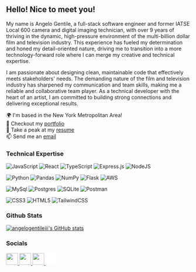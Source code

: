 ## Hello! Nice to meet you!
My name is Angelo Gentile, a full-stack software engineer and former IATSE Local 600 camera and digital imaging technician, with over 9 years of thriving in the dynamic, high-pressure environment of the multi-billion dollar film and television industry. This experience has fueled my determination and honed my detail-oriented nature, driving me to transition into a more technology-forward role where I can merge my creative and technical expertise.

I am passionate about designing clean, maintainable code that effectively meets stakeholders' needs. The demanding nature of the film and television industry has sharpened my communication and team skills, making me a reliable and collaborative team player. As a technical developer with the heart of an artist, I am committed to building strong connections and delivering exceptional results.

🌍 I'm based in the New York Metropolitan Area! <br/>
🎨 Checkout my [portfolio](https://angelogentileiii.github.io)<br/>
👀 Take a peak at my [resume](https://angelogentileiii.github.io/assets/pdfs/AGIII-Technical-Resume.pdf)<br/>
📫 Send me an [email](angelogentileiii@gmail.com)


### Technical Expertise

![JavaScript](https://img.shields.io/badge/JavaScript-F7DF1E?style=for-the-badge&logo=javascript&logoColor=black)
![React](https://img.shields.io/badge/React-20232A?style=for-the-badge&logo=react&logoColor=white)
![TypeScript](https://img.shields.io/badge/TypeScript-007ACC?style=for-the-badge&logo=typescript&logoColor=white)
![Express.js](https://img.shields.io/badge/express.js-404D59?style=for-the-badge&logo=express&logoColor=white)
![NodeJS](https://img.shields.io/badge/Node.js-43853D?style=for-the-badge&logo=node.js&logoColor=white)

![Python](https://img.shields.io/badge/python-3776AB?style=for-the-badge&logo=python&logoColor=white)
![Pandas](https://img.shields.io/badge/pandas-%23150458.svg?style=for-the-badge&logo=pandas&logoColor=white)
![NumPy](https://img.shields.io/badge/numpy-%23013243.svg?style=for-the-badge&logo=numpy&logoColor=white)
![Flask](https://img.shields.io/badge/Flask-000000?style=for-the-badge&logo=Flask&logoColor=white)
![AWS](https://img.shields.io/badge/Amazon_AWS-232F3E?style=for-the-badge&logo=amazon-web-services&logoColor=white)

![MySql](https://img.shields.io/badge/MySQL-00000F?style=for-the-badge&logo=mysql&logoColor=white)
![Postgres](https://img.shields.io/badge/postgres-%23316192.svg?style=for-the-badge&logo=postgresql&logoColor=white)
![SQLite](https://img.shields.io/badge/sqlite-%2307405e.svg?style=for-the-badge&logo=sqlite&logoColor=white)
![Postman](https://img.shields.io/badge/Postman-FF6C37?style=for-the-badge&logo=postman&logoColor=white)

![CSS3](https://img.shields.io/badge/css3-%231572B6.svg?style=for-the-badge&logo=css3&logoColor=white)
![HTML5](https://img.shields.io/badge/html5-%23E34F26.svg?style=for-the-badge&logo=html5&logoColor=white)
![TailwindCSS](https://img.shields.io/badge/Tailwind_CSS-38B2AC?style=for-the-badge&logo=tailwind-css&logoColor=white)

### Github Stats
<a href="http://www.github.com/angelogentileiii"><img src="https://github-readme-stats.vercel.app/api?username=angelogentileiii&show_icons=true&hide=&count_private=true&title_color=f97316&text_color=ffffff&icon_color=f97316&bg_color=27272a&hide_border=true&show_icons=true" alt="angelogentileiii's GitHub stats" /></a>

### Socials
<p align="left">
  <a href="https://www.github.com/angelogentileiii" target="_blank" rel="noopener noreferrer">
    <picture>
      <source media="(prefers-color-scheme: dark)" srcset="https://raw.githubusercontent.com/danielcranney/readme-generator/main/public/icons/socials/github-dark.svg" />
      <source media="(prefers-color-scheme: light)" srcset="https://raw.githubusercontent.com/danielcranney/readme-generator/main/public/icons/socials/github.svg" />
      <img src="https://raw.githubusercontent.com/danielcranney/readme-generator/main/public/icons/socials/github.svg" width="32" height="32" />
    </picture>
  </a>
  <a href="https://www.linkedin.com/in/angelogentileiii" target="_blank" rel="noopener noreferrer">
    <picture>
      <source media="(prefers-color-scheme: dark)" srcset="https://raw.githubusercontent.com/danielcranney/readme-generator/main/public/icons/socials/linkedin-dark.svg" />
      <source media="(prefers-color-scheme: light)" srcset="https://raw.githubusercontent.com/danielcranney/readme-generator/main/public/icons/socials/linkedin.svg" />
      <img src="https://raw.githubusercontent.com/danielcranney/readme-generator/main/public/icons/socials/linkedin.svg" width="32" height="32" />
    </picture>
  </a>
  <a href="http://www.medium.com/@angelogentileiii" target="_blank" rel="noopener noreferrer">
    <picture>
      <source media="(prefers-color-scheme: dark)" srcset="https://raw.githubusercontent.com/danielcranney/readme-generator/main/public/icons/socials/medium-dark.svg" />
      <source media="(prefers-color-scheme: light)" srcset="https://raw.githubusercontent.com/danielcranney/readme-generator/main/public/icons/socials/medium.svg" />
      <img src="https://raw.githubusercontent.com/danielcranney/readme-generator/main/public/icons/socials/medium.svg" width="32" height="32" />
    </picture>
  </a>
  <a href="https://www.imdb.com/name/nm6910867/" target="_blank" rel="noopener noreferrer">
    <picture>
      <source media="(prefers-color-scheme: dark)" srcset="https://www.github.com/angelogentileiii/angelogentileiii/raw/main/imdb-svgrepo-com.svg" />
      <source media="(prefers-color-scheme: light)" srcset="https://www.github.com/angelogentileiii/angelogentileiii/raw/main/imdb-svgrepo-com(light).svg" />
      <img src="https://www.github.com/angelogentileiii/angelogentileiii/raw/main/imdb-svgrepo-com.svg" width="32" height="32" />
    </picture>
  </a>
</p>

<!--

<!--
**angelogentileiii/angelogentileiii** is a ✨ _special_ ✨ repository because its `README.md` (this file) appears on your GitHub profile.

Here are some ideas to get you started:

- 🔭 I’m currently working on ...
- 🌱 I’m currently learning ...
- 👯 I’m looking to collaborate on ...
- 🤔 I’m looking for help with ...
- 💬 Ask me about ...
- 📫 How to reach me: ...
- 😄 Pronouns: ...
- ⚡ Fun fact: ...
-->
